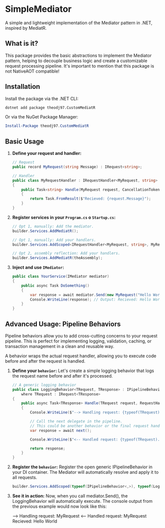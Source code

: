 # SimpleMediator

A simple and lightweight implementation of the Mediator pattern in .NET, inspired by MediatR.

## What is it?

This package provides the basic abstractions to implement the Mediator pattern, helping to decouple business logic and create a customizable request processing pipeline.
It's important to mention that this package is not NativeAOT compatible!

## Installation

Install the package via the .NET CLI:
```bash
dotnet add package theodj97.CustomMediatR
```

Or via the NuGet Package Manager:
```powershell
Install-Package theodj97.CustomMediatR
```

## Basic Usage

1.  **Define your request and handler:**

    ```csharp
    // Request
    public record MyRequest(string Message) : IRequest<string>;

    // Handler
    public class MyRequestHandler : IRequestHandler<MyRequest, string>
    {
        public Task<string> Handle(MyRequest request, CancellationToken cancellationToken)
        {
            return Task.FromResult($"Recieved: {request.Message}");
        }
    }
    ```

2.  **Register services in your `Program.cs` o `Startup.cs`:**

    ```csharp
    // Opt 1, manually: Add the mediator.
    builder.Services.AddMediatR();

    // Opt 1, manually: Add your handlers.
    builder.Services.AddScoped<IRequestHandler<MyRequest, string>, MyRequestHandler>();

    // Opt 2, assembly reflection: Add your handlers.
    builder.Services.AddMediatR(theAssembly);
    ```

3.  **Inject and use `IMediator`:**

    ```csharp
    public class YourService(IMediator mediator)
    {
        public async Task DoSomething()
        {
            var response = await mediator.Send(new MyRequest("Hello World"));
            Console.WriteLine(response); // Output: Recieved: Hello World
        }
    }
    ```

## Advanced Usage: Pipeline Behaviors

Pipeline behaviors allow you to add cross-cutting concerns to your request pipeline. This is perfect for implementing logging, validation, caching, or transaction management in a clean and reusable way.

A behavior wraps the actual request handler, allowing you to execute code before and after the request is handled.

1.  **Define your `behavior`:**
    Let's create a simple logging behavior that logs the request name before and after it's processed.

    ```csharp
    // A generic logging behavior
    public class LoggingBehavior<TRequest, TResponse> : IPipelineBehavior<TRequest, TResponse>
        where TRequest : IRequest<TResponse>
    {
        public async Task<TResponse> Handle(TRequest request, RequestHandlerDelegate<TResponse> next, CancellationToken cancellationToken)
        {
            Console.WriteLine($"--> Handling request: {typeof(TRequest).Name}");

            // Call the next delegate in the pipeline.
            // This could be another behavior or the final request handler.
            var response = await next();

            Console.WriteLine($"<-- Handled request: {typeof(TRequest).Name}");

            return response;
        }
    }
    ```

2.  **Register the `behavior`:**
    Register the open generic IPipelineBehavior in your DI container. The Mediator will automatically resolve and apply it to all requests.

    ```csharp
    builder.Services.AddScoped(typeof(IPipelineBehavior<,>), typeof(LoggingBehavior<,>));
    ```

3.  **See it in action:**
    Now, when you call mediator.Send(), the LoggingBehavior will automatically execute. The console output from the previous example would now look like this:

    --> Handling request: MyRequest
    <-- Handled request: MyRequest
    Recieved: Hello World
    